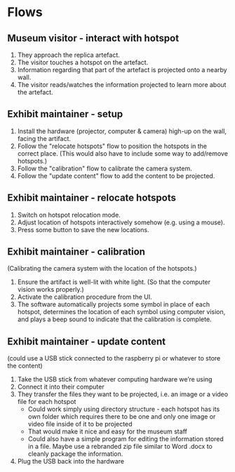 # Flows

## Museum visitor - interact with hotspot

1. They approach the replica artefact.
2. The visitor touches a hotspot on the artefact.
3. Information regarding that part of the artefact is projected onto a nearby wall.
4. The visitor reads/watches the information projected to learn more about the artefact.

## Exhibit maintainer - setup

1. Install the hardware (projector, computer & camera) high-up on the wall, facing the artifact.
2. Follow the "relocate hotspots" flow to position the hotspots in the correct place. (This would also have to include some way to add/remove hotspots.)
3. Follow the "calibration" flow to calibrate the camera system.
4. Follow the "update content" flow to add the content to be projected.

## Exhibit maintainer - relocate hotspots

1. Switch on hotspot relocation mode.
2. Adjust location of hotspots interactively somehow (e.g. using a mouse).
3. Press some button to save the new locations.

## Exhibit maintainer - calibration

(Calibrating the camera system with the location of the hotspots.)

1. Ensure the artifact is well-lit with white light. (So that the computer vision works properly.)
2. Activate the calibration procedure from the UI.
3. The software automatically projects some symbol in place of each hotspot, determines the location of each symbol using computer vision, and plays a beep sound to indicate that the calibration is complete.

## Exhibit maintainer - update content

(could use a USB stick connected to the raspberry pi or whatever to store the content)

1. Take the USB stick from whatever computing hardware we’re using
2. Connect it into their computer
3. They transfer the files they want to be projected, i.e. an image or a video file for each hotspot
    - Could work simply using directory structure - each hotspot has its own folder which requires there to be one and only one image or video file inside of it to be projected
    - That would make it nice and easy for the museum staff
    - Could also have a simple program for editing the information stored in a file. Maybe use a rebranded zip file similar to Word .docx to cleanly package the information.
4. Plug the USB back into the hardware
